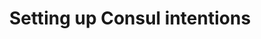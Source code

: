 ---
id: consul_intentions
title: Setting up Consul intentions
sidebar_label: Set up Consul intentions
---